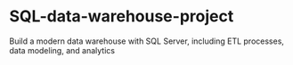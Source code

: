 # SQL-data-warehouse-project
Build a modern data warehouse with SQL Server, including ETL processes, data modeling, and analytics
